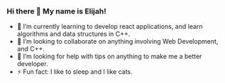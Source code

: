### Hi there 👋 My name is Elijah!
- 🌱 I’m currently learning to develop react applications, and learn algorithms and data structures in C++.
- 👯 I’m looking to collaborate on anything involving Web Development, and C++.
- 🤔 I’m looking for help with tips on anything to make me a better developer.
- ⚡ Fun fact: I like to sleep and I like cats.
